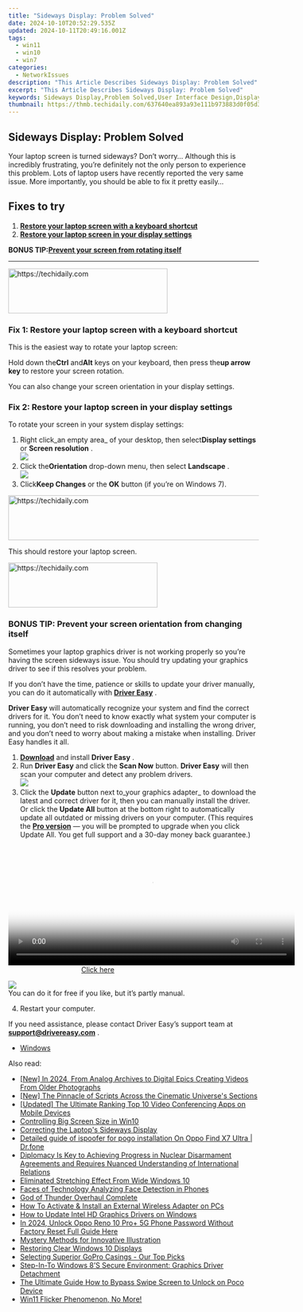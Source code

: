 ```yaml
---
title: "Sideways Display: Problem Solved"
date: 2024-10-10T20:52:29.535Z
updated: 2024-10-11T20:49:16.001Z
tags:
  - win11
  - win10
  - win7
categories:
  - NetworkIssues
description: "This Article Describes Sideways Display: Problem Solved"
excerpt: "This Article Describes Sideways Display: Problem Solved"
keywords: Sideways Display,Problem Solved,User Interface Design,Display Layout Optimization,Mobile Responsive Design,Cross-Browser Compatibility,Accessibility Improvements
thumbnail: https://thmb.techidaily.com/637640ea893a93e111b973883d0f05d3166b54a33cafa8864cd2873a58b515ce.png
---
```


## Sideways Display: Problem Solved

 Your laptop screen is turned sideways? Don’t worry… Although this is incredibly frustrating, you’re definitely not the only person to experience this problem. Lots of laptop users have recently reported the very same issue. More importantly, you should be able to fix it pretty easily…

## Fixes to try

1. [**Restore your laptop screen with a keyboard shortcut**](#a)
2. [**Restore your laptop screen in your display settings**](#b)

 **BONUS TIP:[Prevent your screen from rotating itself](#c)**

---

<!-- affiliate ads begin -->
<a href="https://wigfever.sjv.io/c/5597632/2014857/22899" target="_top" id="2014857">
  <img src="//a.impactradius-go.com/display-ad/22899-2014857" border="0" alt="https://techidaily.com" width="320" height="90"/>
</a>
<img height="0" width="0" src="https://wigfever.sjv.io/i/5597632/2014857/22899" style="position:absolute;visibility:hidden;" border="0" />
<!-- affiliate ads end -->

### Fix 1: Restore your laptop screen with a keyboard shortcut

This is the easiest way to rotate your laptop screen:

 Hold down the**Ctrl** and**Alt** keys on your keyboard, then press the**up arrow key**  to restore your screen rotation.

You can also change your screen orientation in your display settings.

### Fix 2: Restore your laptop screen in your display settings

To rotate your screen in your system display settings:

1. Right click_an empty area_ of your desktop, then select**Display settings** or **Screen resolution** .  
![](https://images.drivereasy.com/wp-content/uploads/2018/10/img_5bd043209191b.jpg)
2. Click the**Orientation** drop-down menu, then select **Landscape**  .  
![](https://images.drivereasy.com/wp-content/uploads/2018/10/img_5bd044764e5ec.jpg)
3. Click**Keep Changes** or the **OK** button (if you’re on Windows 7).

<!-- affiliate ads begin -->
<a href="https://appsumo.8odi.net/c/5597632/2100527/7443" target="_top" id="2100527">
  <img src="//a.impactradius-go.com/display-ad/7443-2100527" border="0" alt="https://techidaily.com" width="728" height="90"/>
</a>
<img height="0" width="0" src="https://appsumo.8odi.net/i/5597632/2100527/7443" style="position:absolute;visibility:hidden;" border="0" />
<!-- affiliate ads end -->

This should restore your laptop screen.

<!-- affiliate ads begin -->
<a href="https://aligracehair.sjv.io/c/5597632/1938693/19272" target="_top" id="1938693">
  <img src="//a.impactradius-go.com/display-ad/19272-1938693" border="0" alt="https://techidaily.com" width="300" height="90"/>
</a>
<img height="0" width="0" src="https://aligracehair.sjv.io/i/5597632/1938693/19272" style="position:absolute;visibility:hidden;" border="0" />
<!-- affiliate ads end -->

### BONUS TIP: Prevent your screen orientation from changing itself

 Sometimes your laptop graphics driver is not working properly so you’re having the screen sideways issue. You should try updating your graphics driver to see if this resolves your problem.

 If you don’t have the time, patience or skills to update your driver manually, you can do it automatically with **[Driver Easy](https://tools.techidaily.com/drivereasy/download/)** .

**Driver Easy**  will automatically recognize your system and find the correct drivers for it. You don’t need to know exactly what system your computer is running, you don’t need to risk downloading and installing the wrong driver, and you don’t need to worry about making a mistake when installing. Driver Easy handles it all.

1. [**Download**](https://tools.techidaily.com/drivereasy/download/) and install **Driver Easy** .
2. Run **Driver Easy** and click the **Scan Now** button. **Driver Easy**  will then scan your computer and detect any problem drivers.  
![](https://images.drivereasy.com/wp-content/uploads/2018/10/img_5bd0366bd75a4.jpg)
3. Click the **Update**  button next to_your graphics adapter_ to download the latest and correct driver for it, then you can manually install the driver. Or click the **Update All**  button at the bottom right to automatically update all outdated or missing drivers on your computer. (This requires the **[Pro version](https://tools.techidaily.com/drivereasy/download/)**  — you will be prompted to upgrade when you click Update All. You get full support and a 30-day money back guarantee.)  

<!-- affiliate ads begin -->
<span id="1983551">
					<video width="576" height="240" style="cursor:pointer"
           poster="//a.impactradius-go.com/display-clicktoplayimage/1983551.png"
           onclick="if(!this.playClicked){this.play();this.setAttribute('controls',true);this.playClicked=true;}">
	   <source src="//a.impactradius-go.com/display-ad/22993-1983551">
	   <img src="//a.impactradius-go.com/display-clicktoplayimage/1983551.png" style="border: none; height: 100%; width: 100%; object-fit: contain">
	</video>
	<div style="width:360px;text-align:center"><a href="javascript:window.open(decodeURIComponent('https%3A%2F%2Fhomestyler.sjv.io%2Fc%2F5597632%2F1983551%2F22993'), '_blank');void(0);">Click here</a></div>
</span>
<img height="0" width="0" src="https://imp.pxf.io/i/5597632/1983551/22993" style="position:absolute;visibility:hidden;" border="0" />
<!-- affiliate ads end -->

![](https://images.drivereasy.com/wp-content/uploads/2018/10/img_5bd03674f2903.jpg)  
 You can do it for free if you like, but it’s partly manual.

4. Restart your computer.

 If you need assistance, please contact Driver Easy’s support team at **[support@drivereasy.com](mailto:support@drivereasy.com)**  .

* [Windows](https://tools.techidaily.com/drivereasy/download/)

<ins class="adsbygoogle"
     style="display:block"
     data-ad-format="autorelaxed"
     data-ad-client="ca-pub-7571918770474297"
     data-ad-slot="1223367746"></ins>

<ins class="adsbygoogle"
     style="display:block"
     data-ad-client="ca-pub-7571918770474297"
     data-ad-slot="8358498916"
     data-ad-format="auto"
     data-full-width-responsive="true"></ins>

<span class="atpl-alsoreadstyle">Also read:</span>
<div><ul>
<li><a href="https://fox-hovers.techidaily.com/new-in-2024-from-analog-archives-to-digital-epics-creating-videos-from-older-photographs/"><u>[New] In 2024, From Analog Archives to Digital Epics Creating Videos From Older Photographs</u></a></li>
<li><a href="https://some-skills.techidaily.com/new-the-pinnacle-of-scripts-across-the-cinematic-universes-sections/"><u>[New] The Pinnacle of Scripts Across the Cinematic Universe's Sections</u></a></li>
<li><a href="https://screen-activity-recording.techidaily.com/updated-the-ultimate-ranking-top-10-video-conferencing-apps-on-mobile-devices/"><u>[Updated] The Ultimate Ranking Top 10 Video Conferencing Apps on Mobile Devices</u></a></li>
<li><a href="https://network-issues.techidaily.com/controlling-big-screen-size-in-win10/"><u>Controlling Big Screen Size in Win10</u></a></li>
<li><a href="https://network-issues.techidaily.com/correcting-the-laptops-sideways-display/"><u>Correcting the Laptop's Sideways Display</u></a></li>
<li><a href="https://android-pokemon-go.techidaily.com/detailed-guide-of-ispoofer-for-pogo-installation-on-oppo-find-x7-ultra-drfone-by-drfone-virtual-android/"><u>Detailed guide of ispoofer for pogo installation On Oppo Find X7 Ultra | Dr.fone</u></a></li>
<li><a href="https://hardware-help.techidaily.com/diplomacy-is-key-to-achieving-progress-in-nuclear-disarmament-agreements-and-requires-nuanced-understanding-of-international-relations/"><u>Diplomacy Is Key to Achieving Progress in Nuclear Disarmament Agreements and Requires Nuanced Understanding of International Relations</u></a></li>
<li><a href="https://network-issues.techidaily.com/eliminated-stretching-effect-from-wide-windows-10/"><u>Eliminated Stretching Effect From Wide Windows 10</u></a></li>
<li><a href="https://extra-tips.techidaily.com/faces-of-technology-analyzing-face-detection-in-phones/"><u>Faces of Technology Analyzing Face Detection in Phones</u></a></li>
<li><a href="https://network-issues.techidaily.com/god-of-thunder-overhaul-complete/"><u>God of Thunder Overhaul Complete</u></a></li>
<li><a href="https://network-issues.techidaily.com/how-to-activate-and-install-an-external-wireless-adapter-on-pcs/"><u>How To Activate & Install an External Wireless Adapter on PCs</u></a></li>
<li><a href="https://network-issues.techidaily.com/how-to-update-intel-hd-graphics-drivers-on-windows/"><u>How to Update Intel HD Graphics Drivers on Windows</u></a></li>
<li><a href="https://easy-unlock-android.techidaily.com/in-2024-unlock-oppo-reno-10-proplus-5g-phone-password-without-factory-reset-full-guide-here-by-drfone-android/"><u>In 2024, Unlock Oppo Reno 10 Pro+ 5G Phone Password Without Factory Reset Full Guide Here</u></a></li>
<li><a href="https://extra-lessons.techidaily.com/mystery-methods-for-innovative-illustration/"><u>Mystery Methods for Innovative Illustration</u></a></li>
<li><a href="https://network-issues.techidaily.com/restoring-clear-windows-10-displays/"><u>Restoring Clear Windows 10 Displays</u></a></li>
<li><a href="https://fox-boxes.techidaily.com/selecting-superior-gopro-casings-our-top-picks/"><u>Selecting Superior GoPro Casings - Our Top Picks</u></a></li>
<li><a href="https://network-issues.techidaily.com/step-in-to-windows-8s-secure-environment-graphics-driver-detachment/"><u>Step-In-To Windows 8’S Secure Environment: Graphics Driver Detachment</u></a></li>
<li><a href="https://easy-unlock-android.techidaily.com/the-ultimate-guide-how-to-bypass-swipe-screen-to-unlock-on-poco-device-by-drfone-android/"><u>The Ultimate Guide How to Bypass Swipe Screen to Unlock on Poco Device</u></a></li>
<li><a href="https://network-issues.techidaily.com/win11-flicker-phenomenon-no-more/"><u>Win11 Flicker Phenomenon, No More!</u></a></li>
</ul></div>

